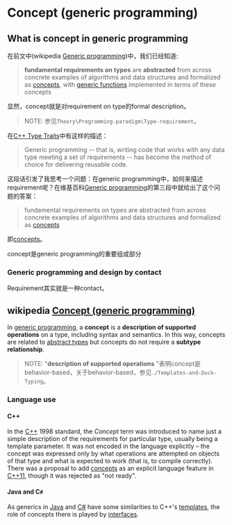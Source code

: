 # Concept (generic programming)



## What is concept in generic programming

在前文中(wikipedia [Generic programming](https://en.wikipedia.org/wiki/Generic_programming))中，我们已经知道:

> **fundamental requirements on types** are **abstracted** from across concrete examples of algorithms and data structures and formalized as [concepts](https://en.wikipedia.org/wiki/Concept_(generic_programming)), with [generic functions](https://en.wikipedia.org/wiki/Generic_function) implemented in terms of these concepts

显然，concept就是对requirement on type的formal description。

> NOTE: 参见`Theory\Programming-paradigm\Type-requirement`。

在[C++ Type Traits](https://www.drdobbs.com/cpp/c-type-traits/184404270)中有这样的描述：

> Generic programming -- that is, writing code that works with any data type meeting a set of requirements -- has become the method of choice for delivering reusable code. 

这段话引发了我思考一个问题：在generic programming中，如何来描述requirement呢？在维基百科[Generic programming](https://en.wikipedia.org/wiki/Generic_programming)的第三段中就给出了这个问题的答案：

> fundamental requirements on types are abstracted from across concrete examples of algorithms and data structures and formalized as [concepts](https://en.wikipedia.org/wiki/Concept_(generic_programming))

即[concepts](https://en.wikipedia.org/wiki/Concept_(generic_programming))。

concept是generic programming的重要组成部分

### Generic programming and design by contact

Requirement其实就是一种contact。



## wikipedia [Concept (generic programming)](https://en.wikipedia.org/wiki/Concept_(generic_programming))

In [generic programming](https://en.wikipedia.org/wiki/Generic_programming), a **concept** is a **description of supported operations** on a type, including syntax and semantics. In this way, concepts are related to [abstract types](https://en.wikipedia.org/wiki/Abstract_type) but concepts do not require a **subtype relationship**.

> NOTE: "**description of supported operations** "表明concept是behavior-based，关于behavior-based，参见`./Templates-and-Duck-Typing`。

### Language use

#### C++

In the [C++](https://en.wikipedia.org/wiki/C%2B%2B) 1998 standard, the *Concept* term was introduced to name just a simple description of the requirements for particular type, usually being a template parameter. It was not encoded in the language explicitly – the concept was expressed only by what operations are attempted on objects of that type and what is expected to work (that is, to compile correctly). There was a proposal to add [concepts](https://en.wikipedia.org/wiki/Concepts_(C%2B%2B)) as an explicit language feature in [C++11](https://en.wikipedia.org/wiki/C%2B%2B11), though it was rejected as "not ready".

#### Java and C`#`

As generics in [Java](https://en.wikipedia.org/wiki/Java_(programming_language)) and [C#](https://en.wikipedia.org/wiki/C_Sharp_(programming_language)) have some similarities to C++'s [templates](https://en.wikipedia.org/wiki/Template_(C%2B%2B)), the role of concepts there is played by [interfaces](https://en.wikipedia.org/wiki/Protocol_(object-oriented_programming)).